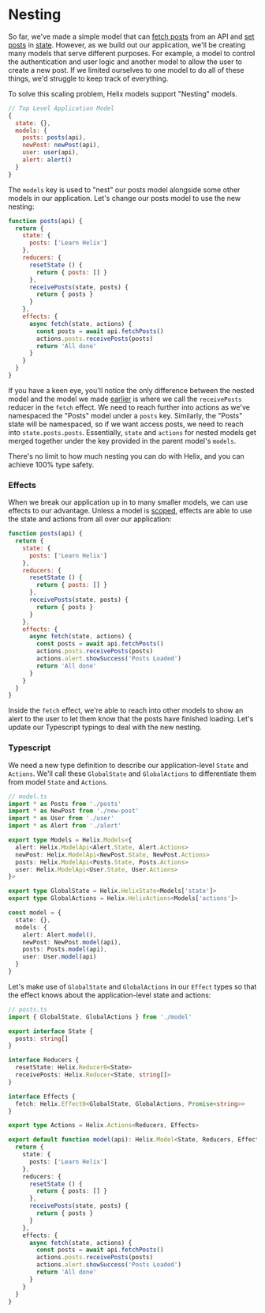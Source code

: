# Nesting

So far, we've made a simple model that can [fetch posts](./Effects.md) from an API and [set posts](./Reducers.md) in [state](./State.md). However, as we build out our application, we'll be creating many models that serve different purposes. For example, a model to control the authentication and user logic and another model to allow the user to create a new post. If we limited ourselves to one model to do all of these things, we'd struggle to keep track of everything.

To solve this scaling problem, Helix models support "Nesting" models.

```javascript
// Top Level Application Model
{
  state: {},
  models: {
    posts: posts(api),
    newPost: newPost(api),
    user: user(api),
    alert: alert()
  }
}
```

The `models` key is used to "nest" our posts model alongside some other models in our application. Let's change our posts model to use the new nesting:

```javascript
function posts(api) {
  return {
    state: {
      posts: ['Learn Helix']
    },
    reducers: {
      resetState () {
        return { posts: [] }
      },
      receivePosts(state, posts) {
        return { posts }
      }
    },
    effects: {
      async fetch(state, actions) {
        const posts = await api.fetchPosts()
        actions.posts.receivePosts(posts)
        return 'All done'
      }
    }
  }
}
```

If you have a keen eye, you'll notice the only difference between the nested model and the model we made [earlier](./Effects.md) is where we call the `receivePosts` reducer in the `fetch` effect. We need to reach further into actions as we've namespaced the "Posts" model under a `posts` key. Similarly, the "Posts" state will be namespaced, so if we want access posts, we need to reach into `state.posts.posts`. Essentially, `state` and `actions` for nested models get merged together under the key provided in the parent model's `models`.

There's no limit to how much nesting you can do with Helix, and you can achieve 100% type safety.

### Effects

When we break our application up in to many smaller models, we can use effects to our advantage. Unless a model is [scoped](./Scoping.md), effects are able to use the state and actions from all over our application:

```javascript
function posts(api) {
  return {
    state: {
      posts: ['Learn Helix']
    },
    reducers: {
      resetState () {
        return { posts: [] }
      },
      receivePosts(state, posts) {
        return { posts }
      }
    },
    effects: {
      async fetch(state, actions) {
        const posts = await api.fetchPosts()
        actions.posts.receivePosts(posts)
        actions.alert.showSuccess('Posts Loaded')
        return 'All done'
      }
    }
  }
}
```

Inside the `fetch` effect, we're able to reach into other models to show an alert to the user to let them know that the posts have finished loading. Let's update our Typescript typings to deal with the new nesting.

### Typescript

We need a new type definition to describe our application-level `State` and `Actions`. We'll call these `GlobalState` and `GlobalActions` to differentiate them from model `State` and `Actions`.

```typescript
// model.ts
import * as Posts from './posts'
import * as NewPost from './new-post'
import * as User from './user'
import * as Alert from './alert'

export type Models = Helix.Models<{
  alert: Helix.ModelApi<Alert.State, Alert.Actions>
  newPost: Helix.ModelApi<NewPost.State, NewPost.Actions>
  posts: Helix.ModelApi<Posts.State, Posts.Actions>
  user: Helix.ModelApi<User.State, User.Actions>
}>

export type GlobalState = Helix.HelixState<Models['state']>
export type GlobalActions = Helix.HelixActions<Models['actions']>

const model = {
  state: {},
  models: {
    alert: Alert.model(),
    newPost: NewPost.model(api),
    posts: Posts.model(api),
    user: User.model(api)
  }
}
```

Let's make use of `GlobalState` and `GlobalActions` in our `Effect` types so that the effect knows about the application-level state and actions:

```typescript
// posts.ts
import { GlobalState, GlobalActions } from './model'

export interface State {
  posts: string[]
}

interface Reducers {
  resetState: Helix.Reducer0<State>
  receivePosts: Helix.Reducer<State, string[]>
}

interface Effects {
  fetch: Helix.Effect0<GlobalState, GlobalActions, Promise<string>>
}

export type Actions = Helix.Actions<Reducers, Effects>

export default function model(api): Helix.Model<State, Reducers, Effects> {
  return {
    state: {
      posts: ['Learn Helix']
    },
    reducers: {
      resetState () {
        return { posts: [] }
      },
      receivePosts(state, posts) {
        return { posts }
      }
    },
    effects: {
      async fetch(state, actions) {
        const posts = await api.fetchPosts()
        actions.posts.receivePosts(posts)
        actions.alert.showSuccess('Posts Loaded')
        return 'All done'
      }
    }
  }
}
```
